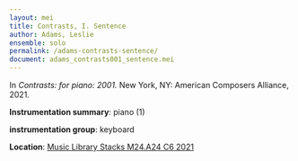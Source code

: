 ```yaml
---
layout: mei
title: Contrasts, I. Sentence
author: Adams, Leslie
ensemble: solo 
permalink: /adams-contrasts-sentence/
document: adams_contrasts001_sentence.mei
---
```


In *Contrasts: for piano: 2001.* New York, NY: American Composers Alliance, 2021.

**Instrumentation summary**: piano (1) 

**instrumentation group**: keyboard

**Location**: <a href="https://tufts.primo.exlibrisgroup.com/permalink/01TUN_INST/1kc9gia/alma991018728036003851" target="_blank">Music Library Stacks M24.A24 C6 2021</a>
